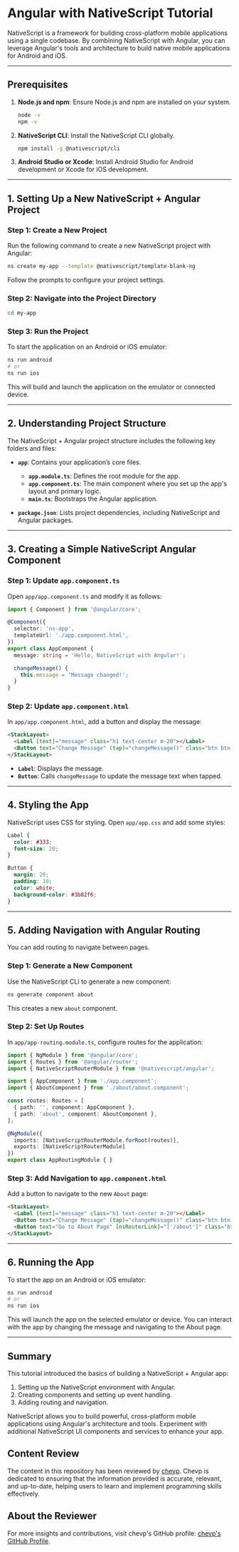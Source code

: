 
# Angular with NativeScript Tutorial

NativeScript is a framework for building cross-platform mobile applications using a single codebase. By combining NativeScript with Angular, you can leverage Angular's tools and architecture to build native mobile applications for Android and iOS.

---

## Prerequisites

1. **Node.js and npm**: Ensure Node.js and npm are installed on your system.
   ```bash
   node -v
   npm -v
   ```

2. **NativeScript CLI**: Install the NativeScript CLI globally.
   ```bash
   npm install -g @nativescript/cli
   ```

3. **Android Studio or Xcode**: Install Android Studio for Android development or Xcode for iOS development.

---

## 1. Setting Up a New NativeScript + Angular Project

### Step 1: Create a New Project

Run the following command to create a new NativeScript project with Angular:

```bash
ns create my-app --template @nativescript/template-blank-ng
```

Follow the prompts to configure your project settings.

### Step 2: Navigate into the Project Directory

```bash
cd my-app
```

### Step 3: Run the Project

To start the application on an Android or iOS emulator:

```bash
ns run android
# or
ns run ios
```

This will build and launch the application on the emulator or connected device.

---

## 2. Understanding Project Structure

The NativeScript + Angular project structure includes the following key folders and files:

- **`app`**: Contains your application’s core files.
  - **`app.module.ts`**: Defines the root module for the app.
  - **`app.component.ts`**: The main component where you set up the app's layout and primary logic.
  - **`main.ts`**: Bootstraps the Angular application.

- **`package.json`**: Lists project dependencies, including NativeScript and Angular packages.

---

## 3. Creating a Simple NativeScript Angular Component

### Step 1: Update `app.component.ts`

Open `app/app.component.ts` and modify it as follows:

```typescript
import { Component } from '@angular/core';

@Component({
  selector: 'ns-app',
  templateUrl: './app.component.html',
})
export class AppComponent {
  message: string = 'Hello, NativeScript with Angular!';

  changeMessage() {
    this.message = 'Message changed!';
  }
}
```

### Step 2: Update `app.component.html`

In `app/app.component.html`, add a button and display the message:

```html
<StackLayout>
  <Label [text]="message" class="h1 text-center m-20"></Label>
  <Button text="Change Message" (tap)="changeMessage()" class="btn btn-primary"></Button>
</StackLayout>
```

- **`Label`**: Displays the message.
- **`Button`**: Calls `changeMessage` to update the message text when tapped.

---

## 4. Styling the App

NativeScript uses CSS for styling. Open `app/app.css` and add some styles:

```css
Label {
  color: #333;
  font-size: 20;
}

Button {
  margin: 20;
  padding: 10;
  color: white;
  background-color: #3b82f6;
}
```

---

## 5. Adding Navigation with Angular Routing

You can add routing to navigate between pages.

### Step 1: Generate a New Component

Use the NativeScript CLI to generate a new component:

```bash
ns generate component about
```

This creates a new `about` component.

### Step 2: Set Up Routes

In `app/app-routing.module.ts`, configure routes for the application:

```typescript
import { NgModule } from '@angular/core';
import { Routes } from '@angular/router';
import { NativeScriptRouterModule } from '@nativescript/angular';

import { AppComponent } from './app.component';
import { AboutComponent } from './about/about.component';

const routes: Routes = [
  { path: '', component: AppComponent },
  { path: 'about', component: AboutComponent },
];

@NgModule({
  imports: [NativeScriptRouterModule.forRoot(routes)],
  exports: [NativeScriptRouterModule]
})
export class AppRoutingModule { }
```

### Step 3: Add Navigation to `app.component.html`

Add a button to navigate to the new `About` page:

```html
<StackLayout>
  <Label [text]="message" class="h1 text-center m-20"></Label>
  <Button text="Change Message" (tap)="changeMessage()" class="btn btn-primary"></Button>
  <Button text="Go to About Page" [nsRouterLink]="['/about']" class="btn btn-secondary mt-20"></Button>
</StackLayout>
```

---

## 6. Running the App

To start the app on an Android or iOS emulator:

```bash
ns run android
# or
ns run ios
```

This will launch the app on the selected emulator or device. You can interact with the app by changing the message and navigating to the About page.

---

## Summary

This tutorial introduced the basics of building a NativeScript + Angular app:

1. Setting up the NativeScript environment with Angular.
2. Creating components and setting up event handling.
3. Adding routing and navigation.

NativeScript allows you to build powerful, cross-platform mobile applications using Angular's architecture and tools. Experiment with additional NativeScript UI components and services to enhance your app.

## Content Review

The content in this repository has been reviewed by [chevp](https://github.com/chevp). Chevp is dedicated to ensuring that the information provided is accurate, relevant, and up-to-date, helping users to learn and implement programming skills effectively.

## About the Reviewer

For more insights and contributions, visit chevp's GitHub profile: [chevp's GitHub Profile](https://github.com/chevp).
